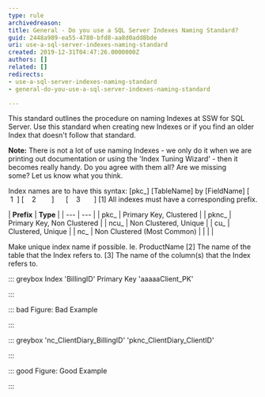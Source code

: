 ```yaml
---
type: rule
archivedreason: 
title: General - Do you use a SQL Server Indexes Naming Standard?
guid: 2448a989-ea55-4780-bfd8-aa8d0add8bde
uri: use-a-sql-server-indexes-naming-standard
created: 2019-12-31T04:47:26.0000000Z
authors: []
related: []
redirects:
- use-a-sql-server-indexes-naming-standard
- general-do-you-use-a-sql-server-indexes-naming-standard

---
```


This standard outlines the procedure on naming Indexes at SSW for SQL Server. Use this standard when creating new Indexes or if you find an older Index that doesn't follow that standard.




<!--endintro-->

**Note:** There is not a lot of use naming Indexes - we only do it when we are printing out documentation or using the 'Index Tuning Wizard' - then it becomes really handy.
Do you agree with them all? Are we missing some? Let us know what you think.

Index names are to have this syntax:
[pkc\_] [TableName] by [FieldName]
[   1  ] [    2        ]      [    3       ]
[1] All indexes must have a corresponding prefix.


| **Prefix** 
 |  **Type** 
 |
| --- | --- |
| pkc\_
 | Primary Key, Clustered
 |
| pknc\_
 | Primary Key, Non Clustered
 |
| ncu\_
 | Non Clustered, Unique
 |
| cu\_
 | Clustered, Unique
 |
| nc\_
 | Non Clustered (Most Common)
 |
| 
 | 
 |


Make unique index name if possible. Ie. ProductName
[2] The name of the table that the Index refers to.
[3] The name of the column(s) that the Index refers to.


::: greybox
Index 'BillingID'
Primary Key 'aaaaaClient\_PK'

:::


::: bad
Figure: Bad Example

:::


::: greybox
'nc\_ClientDiary\_BillingID'
'pknc\_ClientDiary\_ClientID'

:::


::: good
Figure: Good Example

:::
